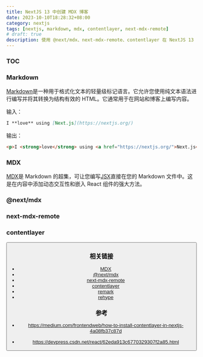 ```yaml
---
title: NextJS 13 中创建 MDX 博客
date: 2023-10-10T18:28:32+08:00
category: nextjs
tags: [nextjs, markdown, mdx, contentlayer, next-mdx-remote]
# draft: true
description: 使用 @next/mdx、next-mdx-remote、contentlayer 在 NextJS 13 中创建 MDX 博客。
---
```


### TOC

### Markdown

[Markdown](https://daringfireball.net/projects/markdown/syntax)是一种用于格式化文本的轻量级标记语言。它允许您使用纯文本语法进行编写并将其转换为结构有效的 HTML。它通常用于在网站和博客上编写内容。

输入：
```markdown
I **love** using [Next.js](https://nextjs.org/)
```

输出：
```html
<p>I <strong>love</strong> using <a href="https://nextjs.org/">Next.js</a></p>
```

### MDX

[MDX](https://mdxjs.com/)是 Markdown 的超集，可让您编写[JSX](https://react.dev/learn/writing-markup-with-jsx)直接在您的 Markdown 文件中。这是在内容中添加动态交互性和嵌入 React 组件的强大方法。


### @next/mdx

### next-mdx-remote


### contentlayer


<Button text="my button"/>


### 相关链接

- [MDX](https://mdxjs.com/)
- [@next/mdx](https://www.npmjs.com/package/@next/mdx)
- [next-mdx-remote](https://github.com/hashicorp/next-mdx-remote)
- [contentlayer](https://contentlayer.dev/)
- [remark](https://github.com/remarkjs/remark)
- [rehype](https://github.com/rehypejs/rehype)


### 参考

- https://medium.com/frontendweb/how-to-install-contentlayer-in-nextjs-4a08fb37c87d

- https://devpress.csdn.net/react/62eda913c6770329307f2a85.html